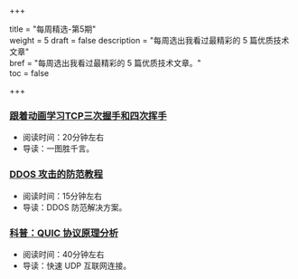 +++

title = "每周精选-第5期"  
weight = 5
draft = false
description = "每周选出我看过最精彩的 5 篇优质技术文章"  
bref = "每周选出我看过最精彩的 5 篇优质技术文章。"  
toc = false

+++

### <font color=#3998e2>[跟着动画学习TCP三次握手和四次挥手](https://mp.weixin.qq.com/s/pSrKbVryn71kDVIXUtpXMA)</font>
- 阅读时间：20分钟左右
- 导读：一图胜千言。

### <font color=#3998e2>[DDOS 攻击的防范教程](http://www.ruanyifeng.com/blog/2018/06/ddos.html)</font>
- 阅读时间：15分钟左右
- 导读：DDOS 防范解决方案。

### <font color=#3998e2>[科普：QUIC 协议原理分析](https://cloud.tencent.com/developer/article/1017235)</font>
- 阅读时间：40分钟左右
- 导读：快速 UDP 互联网连接。